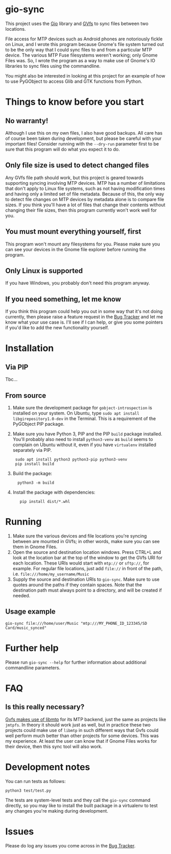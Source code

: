 # gio-sync

This project uses the [Gio](https://docs.gtk.org/gio/) library and [GVfs](https://en.wikipedia.org/wiki/GVfs) to sync files between two locations.

File access for MTP devices such as Android phones are notoriously fickle on Linux, and I wrote this program because Gnome's file system turned out to be the only way that I could sync files to and from a particular MTP device. The various MTP Fuse filesystems weren't working; only Gnome Files was. So, I wrote the program as a way to make use of Gnome's IO libraries to sync files using the commandline.

You might also be interested in looking at this project for an example of how to use PyGObject to access Glib and GTK functions from Python.

# Things to know before you start

## No warranty!

Although I use this on my own files, I also have good backups. All care has of course been taken during development, but please be careful with your important files! Consider running with the `--dry-run` parameter first to be sure that this program will do what you expect it to do.

## Only file size is used to detect changed files

Any GVfs file path should work, but this project is geared towards supporting syncing involving MTP devices. MTP has a number of limitations that don't apply to Linux file systems, such as not having modification times and having only a limited set of file metadata. Because of this, the only way to detect file changes on MTP devices by metadata alone is to compare file sizes. If you think you'll have a lot of files that change their contents without changing their file sizes, then this program currently won't work well for you.

## You must mount everything yourself, first

This program won't mount any filesystems for you. Please make sure you can see your devices in the Gnome file explorer before running the program.

## Only Linux is supported

If you have Windows, you probably don't need this program anyway.

## If you need something, let me know

If you think this program could help you out in some way that it's not doing currently, then please raise a feature request in the [Bug Tracker](https://github.com/dlbeswick/gio-sync/issues) and let me know what your use case is. I'll see if I can help, or give you some pointers if you'd like to add the new functionality yourself.

# Installation

## Via PIP

Tbc...

## From source

1. Make sure the development package for `gobject-introspection` is installed on your system. On Ubuntu, type `sudo apt install libgirepository1.0-dev` in the Terminal. This is a requirement of the PyGObject PIP package.
1. Make sure you have Python 3, PIP and the PIP `build` package installed. You'll probably also need to install `python3-venv` as `build` seems to complain on Ubuntu without it, even if you have `virtualenv` installed separately via PIP.

        sudo apt install python3 python3-pip python3-venv
        pip install build

1. Build the package:

         python3 -m build
		 
1. Install the package with dependencies: 

          pip install dist/*.whl

# Running

1. Make sure the various devices and file locations you're syncing between are mounted in GVfs; in other words, make sure you can see them in Gnome Files.
1. Open the source and destination location windows. Press CTRL+L and look at the location bar at the top of the window to get the GVfs URI for each location. These URIs would start with `mtp://` or `sftp://`, for example. For regular file locations, just add `file://` in front of the path, i.e. `file:///home/my_username/Music`
1. Supply the source and destination URIs to `gio-sync`. Make sure to use quotes around the paths if they contain spaces. Note that the destination path must always point to a directory, and will be created if needed.

## Usage example

    gio-sync file:///home/user/Music "mtp:///MY_PHONE_ID_123345/SD Card/music_synced"
	
# Further help

Please run `gio-sync --help` for further information about additional commandline parameters.

# FAQ

## Is this really necessary?

[Gvfs makes use of libmtp](https://gitlab.gnome.org/GNOME/gvfs/-/blob/master/daemon/gvfsbackendmtp.c) for its MTP backend, just the same as projects like `jmtpfs`. In theory it should work just as well, but in practice these two projects could make use of `libmtp` in such different ways that Gvfs could well perform much better than other projects for some devices. This was my experience. At least the user can know that if Gnome Files works for their device, then this sync tool will also work.

# Development notes

You can run tests as follows:

    python3 test/test.py
	
The tests are system-level tests and they call the `gio-sync` command directly, so you may like to install the built package in a virtualenv to test any changes you're making during development.

# Issues

Please do log any issues you come across in the [Bug Tracker](https://github.com/dlbeswick/gio-sync/issues).
